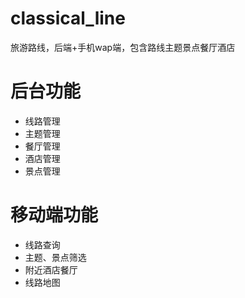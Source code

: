 # classical_line
旅游路线，后端+手机wap端，包含路线主题景点餐厅酒店

# 后台功能
- 线路管理
- 主题管理
- 餐厅管理
- 酒店管理
- 景点管理

# 移动端功能

- 线路查询
- 主题、景点筛选
- 附近酒店餐厅
- 线路地图
